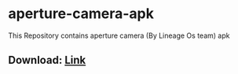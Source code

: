 # aperture-camera-apk
This Repository contains aperture camera (By Lineage Os team) apk

## **Download:** [Link](https://github.com/Luciogi/aperture-camera-apk/releases)
